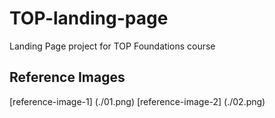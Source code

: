 # TOP-landing-page
Landing Page project for TOP Foundations course

## Reference Images
[reference-image-1] (./01.png)
[reference-image-2] (./02.png)